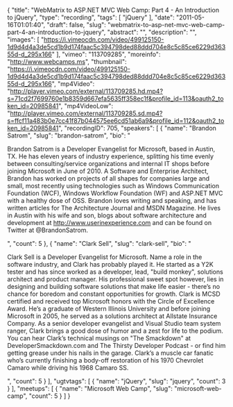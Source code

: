 {
  "title": "WebMatrix to ASP.NET MVC Web Camp: Part 4 - An Introduction to jQuery",
  "type": "recording",
  "tags": [
    "jQuery"
  ],
  "date": "2011-05-16T01:01:40",
  "draft": false,
  "slug": "webmatrix-to-asp-net-mvc-web-camp-part-4-an-introduction-to-jquery",
  "abstract": "",
  "description": "",
  "images": [
    "https://i.vimeocdn.com/video/499125150-1d9d4d4a3de5cd1b9d174faac5c394798ded88ddd704e8c5c85ce6229d36355d-d_295x166"
  ],
  "vimeo": "113709285",
  "moreinfo": "http://www.webcamps.ms",
  "thumbnail": "https://i.vimeocdn.com/video/499125150-1d9d4d4a3de5cd1b9d174faac5c394798ded88ddd704e8c5c85ce6229d36355d-d_295x166",
  "mp4Video": "http://player.vimeo.com/external/113709285.hd.mp4?s=71cd2f7699760e1b8359d667efa5635ff358ec1f&profile_id=113&oauth2_token_id=20985841",
  "mp4VideoLow": "http://player.vimeo.com/external/113709285.sd.mp4?s=ffcf11a483b0e7cc41f87b044575ee6cd51ab6a9&profile_id=112&oauth2_token_id=20985841",
  "recordingID": 705,
  "speakers": [
    {
      "name": "Brandon Satrom",
      "slug": "brandon-satrom",
      "bio": "<p>Brandon Satrom is a Developer Evangelist for Microsoft, based in Austin, TX. He has eleven years of industry experience, splitting his time evenly between consulting/service organizations and internal IT shops before joining Microsoft in June of 2010. A Software and Enterprise Architect, Brandon has worked on projects of all shapes for companies large and small, most recently using technologies such as Windows Communication Foundation (WCF), Windows Workflow Foundation (WF) and ASP.NET MVC with a healthy dose of OSS. Brandon loves writing and speaking, and has written articles for The Architecture Journal and MSDN Magazine. He lives in Austin with his wife and son, blogs about software architecture and development at http://www.userinexperience.com and can be found on Twitter at @BrandonSatrom.</p>",
      "count": 5
    },
    {
      "name": "Clark Sell",
      "slug": "clark-sell",
      "bio": "<p>Clark Sell is a Developer Evangelist for Microsoft. Name a role in the software industry, and Clark has probably played it. He started as a Y2K tester and has since worked as a developer, lead, \"build monkey\", solutions architect and product manager. His professional sweet spot however, lies in designing and building software solutions that make life easier - there&rsquo;s no chance for boredom and constant opportunities for growth. Clark is MCSD certified and received top Microsoft honors with the Circle of Excellence Award. He&rsquo;s a graduate of Western Illinois University and before joining Microsoft in 2005, he served as a solutions architect at Allstate Insurance Company. As a senior developer evangelist and Visual Studio team system ranger, Clark brings a good dose of humor and a zest for life to the podium. You can hear Clark&rsquo;s technical musings on \"The Smackdown\" at DeveloperSmackdown.com and The Thirsty Developer Podcast - or find him getting grease under his nails in the garage. Clark&rsquo;s a muscle car fanatic who&rsquo;s currently finishing a body-off restoration of his 1970 Chevrolet Camaro while driving his 1968 Camaro SS.</p>",
      "count": 5
    }
  ],
  "ugtvtags": [
    {
      "name": "jQuery",
      "slug": "jquery",
      "count": 3
    }
  ],
  "meetups": [
    {
      "name": "Microsoft Web Camp",
      "slug": "microsoft-web-camp",
      "count": 5
    }
  ]
}